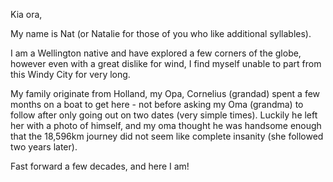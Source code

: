 Kia ora,

My name is Nat (or Natalie for those of you who like additional syllables).

I am a Wellington native and have explored a few corners of the globe, however even with a great dislike for wind, I find myself unable to part from this Windy City for very long.

My family originate from Holland, my Opa, Cornelius (grandad) spent a few months on a boat to get here - not before asking my Oma (grandma) to follow after only going out on two dates (very simple times). Luckily he left her with a photo of himself, and my oma thought he was handsome enough that the 18,596km journey did not seem like complete insanity (she followed two years later).

Fast forward a few decades, and here I am!